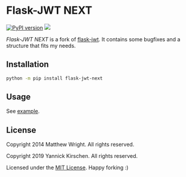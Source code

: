 # Flask-JWT NEXT

[![PyPI version](https://badge.fury.io/py/flask-jwt-next.svg)](https://badge.fury.io/py/flask-jwt-next)
[![](https://api.dependabot.com/badges/status?host=github&repo=yannickkirschen/flask-jwt-next)](https://dependabot.com)

*Flask-JWT NEXT* is a fork of [flask-jwt](https://github.com/mattupstate/flask-jwt).
It contains some bugfixes and a structure that fits my needs.

## Installation

```bash
python -m pip install flask-jwt-next
```

## Usage

See [example](https://github.com/yannickkirschen/flask-jwt-next/blob/master/example/app.py).

## License

Copyright 2014 Matthew Wright. All rights reserved.

Copyright 2019 Yannick Kirschen. All rights reserved.

Licensed under the [MIT License](https://github.com/yannickkirschen/task/blob/master/LICENSE).
Happy forking :)

